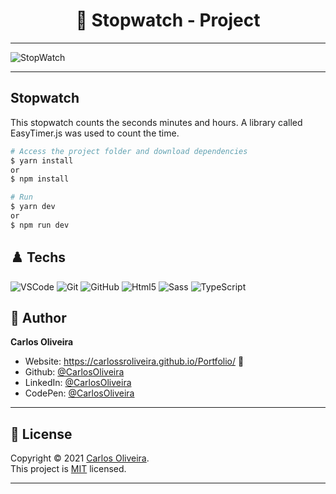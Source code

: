 <h1 align="center"> 🏴󠁧󠁢󠁥󠁮󠁧󠁿 Stopwatch - Project </h1>

---
![StopWatch](https://user-images.githubusercontent.com/63623377/127362019-485ac910-db14-49d4-a528-7a352c62cdef.gif)

---

## Stopwatch 

This stopwatch counts the seconds minutes and hours.
A library called EasyTimer.js was used to count the time.


```bash
# Access the project folder and download dependencies
$ yarn install
or
$ npm install
```

```bash
# Run
$ yarn dev
or
$ npm run dev
```

## ♟️ Techs

![VSCode](https://img.shields.io/badge/-VSCode-0085D1?style=flat-square&logo=visual-studio-code&logoColor=white)
![Git](https://img.shields.io/badge/-Git-F05032?style=flat-square&logo=git&logoColor=white)
![GitHub](https://img.shields.io/badge/-GitHub-212121?style=flat-square&logo=GitHub&logoColor=white)
![Html5](https://img.shields.io/badge/-Html5-DD4B25?style=flat-square&logo=Html5&logoColor=white)
![Sass](https://img.shields.io/badge/-Sass-C76494?style=flat-square&logo=Sass&logoColor=white)
![TypeScript](https://img.shields.io/badge/-TypeScript-2F74C0?style=flat-square&logo=TypeScript&logoColor=white)



## 👤 Author

**Carlos Oliveira**

- Website: https://carlossroliveira.github.io/Portfolio/ 🖤
- Github: [@CarlosOliveira](https://github.com/carlossroliveira)
- LinkedIn: [@CarlosOliveira](https://www.linkedin.com/in/carlos-oliveira-ab93941a1/)
- CodePen: [@CarlosOliveira](https://codepen.io/carlosjs)

---

## 📝 License

Copyright © 2021 [Carlos Oliveira](https://github.com/carlossroliveira).<br />
This project is [MIT](https://opensource.org/licenses/MIT) licensed.

---
